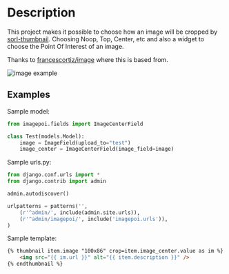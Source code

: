 Description
===========

This project makes it possible to choose how an image will be cropped by [sorl-thumbnail](https://github.com/mariocesar/sorl-thumbnail). Choosing Noop, Top, Center, etc and also a widget to choose the Point Of Interest of an image.

Thanks to [francescortiz/image](https://github.com/francescortiz/image) where this is based from.


![image example](https://www.dropbox.com/s/0mf047cgguns5h2/Screenshot%202014-06-15%2012.58.34.png?dl=1)


## Examples

Sample model:

```python
from imagepoi.fields import ImageCenterField

class Test(models.Model):
    image = ImageField(upload_to="test")
    image_center = ImageCenterField(image_field=image)
```

Sample urls.py:

```python
from django.conf.urls import *
from django.contrib import admin

admin.autodiscover()

urlpatterns = patterns('',
    (r'^admin/', include(admin.site.urls)),
    (r'^admin/imagepoi/', include('imagepoi.urls')),
)
```

Sample template:

```html
{% thumbnail item.image "100x86" crop=item.image_center.value as im %}
    <img src="{{ im.url }}" alt="{{ item.description }}" />
{% endthumbnail %}
```